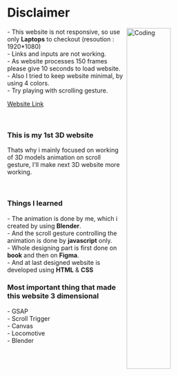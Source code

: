 <h1>Disclaimer</h1>
<img margin-top="100px" align="right" alt="Coding" width="45%" src="https://cdn.dribbble.com/users/1514097/screenshots/5504420/3d-cube.gif">
<p>
  - This website is not responsive, so use only <strong>Laptops</strong> to checkout (resoution : 1920*1080) <br>
  - Links and inputs are not working.<br>
  - As website processes 150 frames please give 10 seconds to load website.<br>
  - Also I tried to keep website minimal, by using 4 colors. <br>
  - Try playing with scrolling gesture.
</p>

[Website Link](https://pawar-pratik.github.io/3D-Gym-Website/)

<br>
<h3>This is my 1st 3D website</h3>
<p>Thats why i mainly focused on working of 3D models animation on scroll gesture, I'll make next 3D website more working.</p>
<br>
<h3>Things I learned</h3>
<p>
  - The animation is done by me, which i created by using <strong>Blender</strong>.<br>
  - And the scroll gesture controlling the animation is done by <strong>javascript</strong> only.<br>
  - Whole designing part is first done on <strong>book</strong> and then on <strong>Figma</strong>.<br>
  - And at last designed website is developed using <strong>HTML</strong> & <strong>CSS</strong>
</p>

<h3>Most important thing that made this website 3 dimensional</h3>
<p>
  - GSAP<br>
  - Scroll Trigger<br>
  - Canvas<br>
  - Locomotive<br>
  - Blender
</p>
